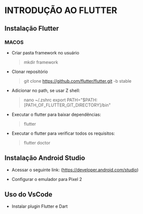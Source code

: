 # INTRODUÇÃO AO FLUTTER

## Instalação Flutter

### MACOS 

- Criar pasta framework no usuário

     > mkdir framework
- Clonar repositório
    
    > git clone https://github.com/flutter/flutter.git -b stable

- Adicionar no path, se usar Z shell:

    > nano ~/.zshrc
        export PATH="$PATH:[PATH_OF_FLUTTER_GIT_DIRECTORY]/bin"
- Executar o flutter para baixar dependências:

    > flutter

- Executar o flutter para verificar todos os requisitos:

    > flutter doctor


## Instalação Android Studio

- Acessar o seguinte link:
(https://developer.android.com/studio)

- Configurar o emulador para Pixel 2

## Uso do VsCode

- Instalar plugin Flutter e Dart